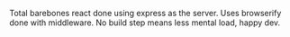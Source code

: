 Total barebones react done using express as the server.
Uses browserify done with middleware.
No build step means less mental load, happy dev.
